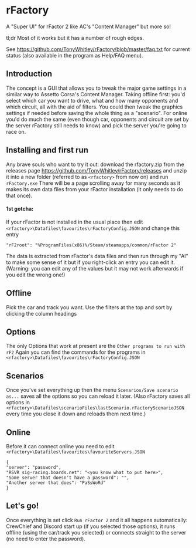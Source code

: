 # rFactory
A "Super UI" for rFactor 2 like AC's "Content Manager" but more so!

tl;dr  Most of it works but it has a number of rough edges.

See https://github.com/TonyWhitley/rFactory/blob/master/faq.txt for current status (also available in the program as Help/FAQ menu).

## Introduction
The concept is a GUI that allows you to tweak the major game settings in a similar way to Assetto Corsa's Content Manager.  Taking offline first: you'd select which car you want to drive, what and how many opponents and which circuit, all with the aid of filters.  You could then tweak the graphics settings if needed before saving the whole thing as a "scenario".  For online you'd do much the same (even though car, opponents and circuit are set by the server rFactory still needs to know) and pick the server you're going to race on.

## Installing and first run
Any brave souls who want to try it out: download the rfactory.zip from the releases page https://github.com/TonyWhitley/rFactory/releases and unzip it into a new folder (referred to as `<rfactory>` from now on) and run `rFactory.exe` There will be a page scrolling away for many seconds as it makes its own data files from your rFactor installation (it only needs to do that once).

#### 1st gotcha:
If your rFactor is not installed in the usual place then edit `<rfactory>\Datafiles\favourites\rFactoryConfig.JSON` and change this entry

`"rF2root": "%ProgramFiles(x86)%/Steam/steamapps/common/rFactor 2"`

The data is extracted from rFactor's data files and then run through my "AI" to make some sense of it but if you right-click an entry you can edit it.  (Warning: you can edit any of the values but it may not work afterwards if you edit the wrong one!)

## Offline
Pick the car and track you want. Use the filters at the top and sort by clicking the column headings

## Options
The only Options that work at present are the `Other programs to run with rF2`
Again you can find the commands for the programs in `<rfactory>\Datafiles\favourites\rFactoryConfig.JSON`

## Scenarios
Once you've set everything up then the menu `Scenarios/Save scenario as...` saves all the options so you can reload it later.  (Also rFactory saves all options in `<rfactory>\Datafiles\scenarioFiles\lastScenario.rFactoryScenarioJSON` every time you close it down and reloads them next time.)

## Online
Before it can connect online you need to edit `<rfactory>\Datafiles\favourites\favouriteServers.JSON`
```
{
"server": "password",
"RSVR sig-racing.boards.net": "<you know what to put here>",
"Some server that doesn't have a password": "",
"Another server that does": "PaSsWoRd"
}
```

## Let's go!
Once everything is set click `Run rFactor 2` and it all happens automatically: CrewChief and Discord start up (if you selected those options), it runs offline (using the car/track you selected) or connects straight to the server (no need to enter the password).


